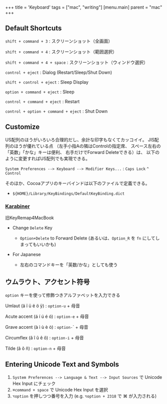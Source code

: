 +++
title = 'Keyboard'
tags = ["mac", "writing"]
[menu.main]
  parent = "mac"
+++

## Default Shortcuts

`shift + command + 3`
:   スクリーンショット（全画面）

`shift + command + 4`
:   スクリーンショット（範囲選択）

`shift + command + 4 + space`
:   スクリーンショット（ウィンドウ選択）

`control + eject`
:   Dialog (Restart/Sleep/Shut Down)

`shift + control + eject`
:   Sleep Display

`option + command + eject`
:   Sleep

`control + command + eject`
:   Restart

`control + option + command + eject`
:   Shut Down

## Customize

US配列のほうがいろいろ合理的だし、余計な印字もなくてカッコイイ。
JIS配列のほうが優れている点
（左手小指Aの隣はControlの指定席、
スペース左右の「英数」「かな」キーは便利、
右手だけでForward Deleteできる）は、
以下のように変更すればUS配列でも実現できる。

`System Preferences --> Keyboard --> Modifier Keys...`
: `Caps Lock` `^ Control`

そのほか、Cocoaアプリのキーバインドは以下のファイルで定義できる。

-   `${HOME}/Library/KeyBindings/DefaultKeyBinding.dict`

### [Karabiner](https://pqrs.org/osx/karabiner/)

旧KeyRemap4MacBook

-   Change `Delete` Key
    - `Option+Delete` to Forward Delete
      (あるいは、`Option_R` を `fn` にしてしまってもいいかも)

-   For Japanese
    -   左右のコマンドキーを「英数/かな」としても使う


## ウムラウト、アクセント符号

`option` キーを使って修飾つきアルファベットを入力できる

Umlaut (ä ï ü ë ö ÿ)
:   `option-u` + 母音

Acute accent (á í ú é ó)
:   `option-e` + 母音

Grave accent (à ì ù è ò)
:   `option-`\` + 母音

Circumflex (â î û ê ô)
:   `option-i` + 母音

Tilde (ã õ ñ)
:   `option-n` + 母音

## Entering Unicode Text and Symbols

1.  `System Preferences --> Language & Text --> Input Sources` で Unicode Hex Input にチェック
2.  `⌘command + space` で Unicode Hex Input を選択
3.  `⌥option` を押しつつ番号を入力 (e.g. `⌥option + 2318` で ⌘ が入力される)
